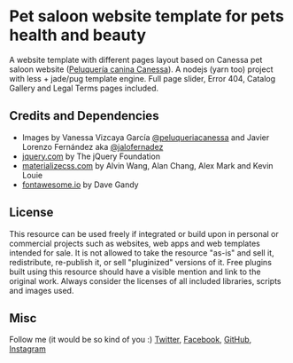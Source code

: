 # Pet saloon website template for pets health and beauty

A website template with different pages layout based on Canessa pet saloon website ([Peluquería canina Canessa](http://peluqueriacanessa.com/)). A nodejs (yarn too) project with less + jade/pug template engine. Full page slider, Error 404, Catalog Gallery and Legal Terms pages included.

## Credits and Dependencies

- Images by Vanessa Vizcaya García [@peluqueriacanessa](https://www.instagram.com/peluqueriacanessa/) and Javier Lorenzo Fernández aka [@jalofernadez](http://www.arted.es/)
- [jquery.com](http://jquery.com/) by The jQuery Foundation
- [materializecss.com](http://materializecss.com/) by Alvin Wang, Alan Chang, Alex Mark and 
Kevin Louie
- [fontawesome.io](http://fontawesome.io/) by Dave Gandy

## License

This resource can be used freely if integrated or build upon in personal or commercial projects such as websites, web apps and web templates intended for sale. It is not allowed to take the resource "as-is" and sell it, redistribute, re-publish it, or sell "pluginized" versions of it. Free plugins built using this resource should have a visible mention and link to the original work. Always consider the licenses of all included libraries, scripts and images used.

## Misc 

Follow me (it would be so kind of you :) [Twitter](http://www.twitter.com/jalofernandez), [Facebook](http://www.facebook.com/jalofernandez), [GitHub](https://github.com/jalofernandez), [Instagram](https://www.instagram.com/jalofernandez/)